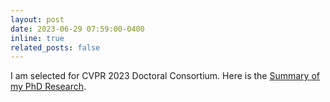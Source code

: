 ```yaml
---
layout: post
date: 2023-06-29 07:59:00-0400
inline: true
related_posts: false
---
```


I am selected for CVPR 2023 Doctoral Consortium. Here is the [Summary of my PhD Research](./assets/pdf/research_statement_taohu_cvpr_doctor_consortium.pdf).